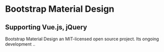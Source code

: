 # Bootstrap Material Design 

## Supporting Vue.js, jQuery

Bootstrap Material Design  an MIT-licensed open source project. Its ongoing development ..
